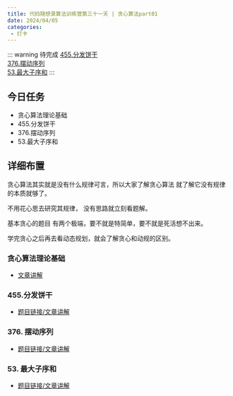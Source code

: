 ```yaml
---
title: 代码随想录算法训练营第三十一天 | 贪心算法part01
date: 2024/04/05
categories:
 - 打卡
---
```

::: warning 待完成
[455.分发饼干](/blogs/algorithm/leetcode455.md)<br/>
[376.摆动序列](/blogs/algorithm/leetcode376.md)<br/>
[53.最大子序和](/blogs/algorithm/leetcode53.md)
:::

## 今日任务
- 贪心算法理论基础 
- 455.分发饼干 
- 376.摆动序列 
- 53.最大子序和 

## 详细布置
贪心算法其实就是没有什么规律可言，所以大家了解贪心算法 就了解它没有规律的本质就够了。 

不用花心思去研究其规律， 没有思路就立刻看题解。

基本贪心的题目 有两个极端，要不就是特简单，要不就是死活想不出来。  

学完贪心之后再去看动态规划，就会了解贪心和动规的区别。



### 贪心算法理论基础
- [文章讲解](https://programmercarl.com/%E8%B4%AA%E5%BF%83%E7%AE%97%E6%B3%95%E7%90%86%E8%AE%BA%E5%9F%BA%E7%A1%80.html)  

### 455.分发饼干  
- [题目链接/文章讲解](https://programmercarl.com/0455.%E5%88%86%E5%8F%91%E9%A5%BC%E5%B9%B2.html)  

### 376. 摆动序列  
- [题目链接/文章讲解](https://programmercarl.com/0376.%E6%91%86%E5%8A%A8%E5%BA%8F%E5%88%97.html)  

### 53. 最大子序和
- [题目链接/文章讲解](https://programmercarl.com/0053.%E6%9C%80%E5%A4%A7%E5%AD%90%E5%BA%8F%E5%92%8C.html)